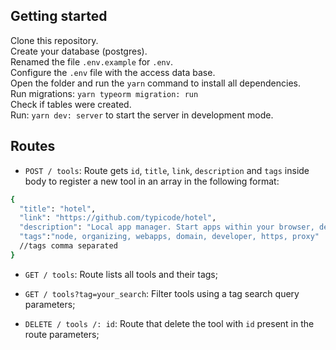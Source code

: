 ## Getting started

Clone this repository.<br/>
Create your database (postgres).<br/>
Renamed the file `.env.example` for `.env`.<br/>
Configure the `.env` file with the access data base.<br/>
Open the folder and run the `yarn` command to install all dependencies.<br/>
Run migrations: `yarn typeorm migration: run`<br/>
Check if tables were created.<br/>
Run: `yarn dev: server` to start the server in development mode.

## Routes

- `POST / tools`: Route gets `id`, `title`, `link`, `description` and `tags` inside body to register a new tool in an array in the following format:

```sh
{
  "title": "hotel",
  "link": "https://github.com/typicode/hotel",
  "description": "Local app manager. Start apps within your browser, developer tool with local .localhost domain and https out of the box.",
  "tags":"node, organizing, webapps, domain, developer, https, proxy"
  //tags comma separated
}

```

- `GET / tools`: Route lists all tools and their tags;

- `GET / tools?tag=your_search`: Filter tools using a tag search query parameters;

- `DELETE / tools /: id`: Route that delete the tool with `id` present in the route parameters;
